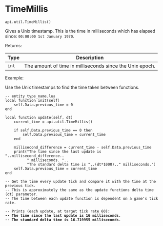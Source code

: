 # TimeMillis



`api.util.TimeMillis()`

Gives a Unix timestamp. This is the time in milliseconds which has elapsed since: `00:00:00 1st January 1970`.



Returns:

| Type  | Description                                              |
| ----- | -------------------------------------------------------- |
| `int` | The amount of time in milliseconds since the Unix epoch. |



Example:

Use the Unix timestamps to find the time taken between functions.

<pre class="language-lua"><code class="lang-lua">-- entity_type_name.lua
local function init(self)
    self.Data.previous_time = 0
end

local function update(self, dt)
	current_time = api.util.TimeMillis()
	
	if self.Data.previous_time == 0 then
		self.Data.previous_time = current_time 
	end
	
	millisecond_difference = current_time - self.Data.previous_time
	print("The time since the last update is "..millisecond_difference..
	      " milliseconds. "..
	      "The standard delta time is "..(dt*1000).." milliseconds.")
	self.Data.previous_time = current_time 
end

-- Get the time every update tick and compare it with the time at the previous tick.
-- This is approximately the same as the update functions delta time (dt) parameter.
-- The time between each update function is dependent on a game's tick rate.

-- Prints (each update, at target tick rate 60):
<strong>-- The time since the last update is 16 milliseconds. 
</strong><strong>-- The standard delta time is 16.719955 milliseconds.
</strong></code></pre>

